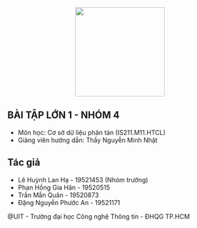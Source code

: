 <!-- <p align="center"><a href="https://laravel.com" target="_blank"><img src="https://raw.githubusercontent.com/laravel/art/master/logo-lockup/5%20SVG/2%20CMYK/1%20Full%20Color/laravel-logolockup-cmyk-red.svg" width="400"></a></p>

<p align="center">
<a href="https://travis-ci.org/laravel/framework"><img src="https://travis-ci.org/laravel/framework.svg" alt="Build Status"></a>
<a href="https://packagist.org/packages/laravel/framework"><img src="https://img.shields.io/packagist/dt/laravel/framework" alt="Total Downloads"></a>
<a href="https://packagist.org/packages/laravel/framework"><img src="https://img.shields.io/packagist/v/laravel/framework" alt="Latest Stable Version"></a>
<a href="https://packagist.org/packages/laravel/framework"><img src="https://img.shields.io/packagist/l/laravel/framework" alt="License"></a>
</p>

## License
The Laravel framework is open-sourced software licensed under the [MIT license](https://opensource.org/licenses/MIT). -->

<p align="center"><a href="https://www.uit.edu.vn/" target="_blank"><img src="https://www.uit.edu.vn/sites/vi/files/images/Logos/Logo_UIT_Web.png" class="img-fluid" alt="" width=200></a></p>

## BÀI TẬP LỚN 1 - NHÓM 4

- Môn học: Cơ sở dữ liệu phân tán (IS211.M11.HTCL)
- Giảng viên hướng dẫn: Thầy Nguyễn Minh Nhật

## Tác giả
- Lê Huỳnh Lan Hạ       - 19521453 (Nhóm trưởng)
- Phan Hồng Gia Hân     - 19520515 
- Trần Mẫn Quân         - 19520873
- Đặng Nguyễn Phước An  - 19521171


@UIT - Trường đại học Công nghệ Thông tin - ĐHQG TP.HCM
